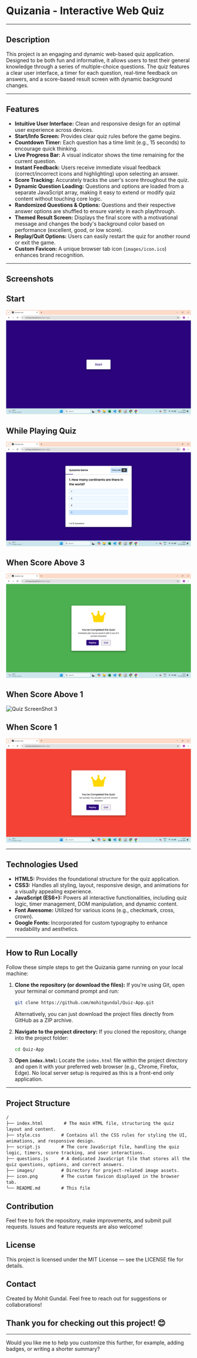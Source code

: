 # Quizania - Interactive Web Quiz

---

## Description
This project is an engaging and dynamic web-based quiz application. Designed to be both fun and informative, it allows users to test their general knowledge through a series of multiple-choice questions. The quiz features a clear user interface, a timer for each question, real-time feedback on answers, and a score-based result screen with dynamic background changes.

---

## Features
* **Intuitive User Interface:** Clean and responsive design for an optimal user experience across devices.
* **Start/Info Screen:** Provides clear quiz rules before the game begins.
* **Countdown Timer:** Each question has a time limit (e.g., 15 seconds) to encourage quick thinking.
* **Live Progress Bar:** A visual indicator shows the time remaining for the current question.
* **Instant Feedback:** Users receive immediate visual feedback (correct/incorrect icons and highlighting) upon selecting an answer.
* **Score Tracking:** Accurately tracks the user's score throughout the quiz.
* **Dynamic Question Loading:** Questions and options are loaded from a separate JavaScript array, making it easy to extend or modify quiz content without touching core logic.
* **Randomized Questions & Options:** Questions and their respective answer options are shuffled to ensure variety in each playthrough.
* **Themed Result Screen:** Displays the final score with a motivational message and changes the body's background color based on performance (excellent, good, or low score).
* **Replay/Quit Options:** Users can easily restart the quiz for another round or exit the game.
* **Custom Favicon:** A unique browser tab icon (`images/icon.ico`) enhances brand recognition.

---

## Screenshots

## Start 
![Quiz ScreenShot 1](images/Screenshot1.png)

## While Playing Quiz
![Quiz ScreenShot 2](images/Screenshot2.png)

## When Score Above 3
![Quiz ScreenShot 3](images/Screenshot3.png)

## When Score Above 1
![Quiz ScreenShot 3](images/Screensho4.png)

## When Score 1
![Quiz ScreenShot 3](images/Screenshot5.png)


---

## Technologies Used
* **HTML5:** Provides the foundational structure for the quiz application.
* **CSS3:** Handles all styling, layout, responsive design, and animations for a visually appealing experience.
* **JavaScript (ES6+):** Powers all interactive functionalities, including quiz logic, timer management, DOM manipulation, and dynamic content.
* **Font Awesome:** Utilized for various icons (e.g., checkmark, cross, crown).
* **Google Fonts:** Incorporated for custom typography to enhance readability and aesthetics.

---

## How to Run Locally

Follow these simple steps to get the Quizania game running on your local machine:

1.  **Clone the repository (or download the files):**
    If you're using Git, open your terminal or command prompt and run:
    ```bash
    git clone https://github.com/mohitgundal/Quiz-App.git
    ```
    
    Alternatively, you can just download the project files directly from GitHub as a ZIP archive.

2.  **Navigate to the project directory:**
    If you cloned the repository, change into the project folder:
    ```bash
    cd Quiz-App
    ```

3.  **Open `index.html`:**
    Locate the `index.html` file within the project directory and open it with your preferred web browser (e.g., Chrome, Firefox, Edge).
    No local server setup is required as this is a front-end only application.
   ---

## Project Structure
```plaintext
/
├── index.html        # The main HTML file, structuring the quiz layout and content.
├── style.css        # Contains all the CSS rules for styling the UI, animations, and responsive design.
├── script.js        # The core JavaScript file, handling the quiz logic, timers, score tracking, and user interactions.
├── questions.js     # A dedicated JavaScript file that stores all the quiz questions, options, and correct answers.
├── images/          # Directory for project-related image assets.
├── icon.png         # The custom favicon displayed in the browser tab.
└── README.md        # This file
```

## Contribution
Feel free to fork the repository, make improvements, and submit pull requests. Issues and feature requests are also welcome!


## License
This project is licensed under the MIT License — see the LICENSE file for details.


## Contact
Created by Mohit Gundal. Feel free to reach out for suggestions or collaborations!


## Thank you for checking out this project! 😊
---

Would you like me to help you customize this further, for example, adding badges, or writing a shorter summary?
